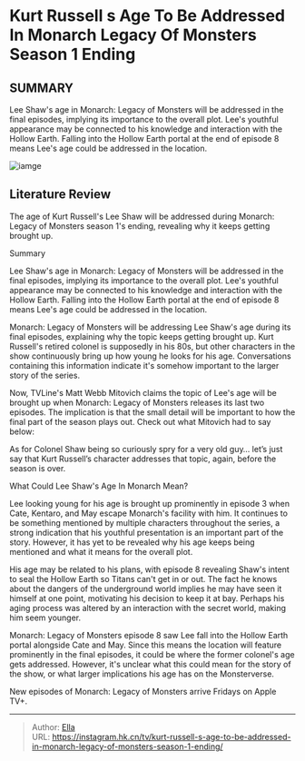 # Kurt Russell s Age To Be Addressed In Monarch Legacy Of Monsters Season 1 Ending


## SUMMARY 



  Lee Shaw&#39;s age in Monarch: Legacy of Monsters will be addressed in the final episodes, implying its importance to the overall plot.   Lee&#39;s youthful appearance may be connected to his knowledge and interaction with the Hollow Earth.   Falling into the Hollow Earth portal at the end of episode 8 means Lee&#39;s age could be addressed in the location.  

![iamge](https://static1.srcdn.com/wordpress/wp-content/uploads/2024/01/godzilla-roaring-next-to-a-school-bus-in-monarch-legeacy-of-monsters.jpg)

## Literature Review
The age of Kurt Russell&#39;s Lee Shaw will be addressed during Monarch: Legacy of Monsters season 1&#39;s ending, revealing why it keeps getting brought up.





Summary

  Lee Shaw&#39;s age in Monarch: Legacy of Monsters will be addressed in the final episodes, implying its importance to the overall plot.   Lee&#39;s youthful appearance may be connected to his knowledge and interaction with the Hollow Earth.   Falling into the Hollow Earth portal at the end of episode 8 means Lee&#39;s age could be addressed in the location.  







Monarch: Legacy of Monsters will be addressing Lee Shaw&#39;s age during its final episodes, explaining why the topic keeps getting brought up. Kurt Russell&#39;s retired colonel is supposedly in his 80s, but other characters in the show continuously bring up how young he looks for his age. Conversations containing this information indicate it&#39;s somehow important to the larger story of the series.

Now, TVLine&#39;s Matt Webb Mitovich claims the topic of Lee&#39;s age will be brought up when Monarch: Legacy of Monsters releases its last two episodes. The implication is that the small detail will be important to how the final part of the season plays out. Check out what Mitovich had to say below:


As for Colonel Shaw being so curiously spry for a very old guy… let’s just say that Kurt Russell’s character addresses that topic, again, before the season is over.



 What Could Lee Shaw&#39;s Age In Monarch Mean? 
          




Lee looking young for his age is brought up prominently in episode 3 when Cate, Kentaro, and May escape Monarch&#39;s facility with him. It continues to be something mentioned by multiple characters throughout the series, a strong indication that his youthful presentation is an important part of the story. However, it has yet to be revealed why his age keeps being mentioned and what it means for the overall plot.

His age may be related to his plans, with episode 8 revealing Shaw&#39;s intent to seal the Hollow Earth so Titans can&#39;t get in or out. The fact he knows about the dangers of the underground world implies he may have seen it himself at one point, motivating his decision to keep it at bay. Perhaps his aging process was altered by an interaction with the secret world, making him seem younger.

Monarch: Legacy of Monsters episode 8 saw Lee fall into the Hollow Earth portal alongside Cate and May. Since this means the location will feature prominently in the final episodes, it could be where the former colonel&#39;s age gets addressed. However, it&#39;s unclear what this could mean for the story of the show, or what larger implications his age has on the Monsterverse.






New episodes of Monarch: Legacy of Monsters arrive Fridays on Apple TV&#43;.






---

> Author: [Ella](https://instagram.hk.cn/)  
> URL: https://instagram.hk.cn/tv/kurt-russell-s-age-to-be-addressed-in-monarch-legacy-of-monsters-season-1-ending/  

